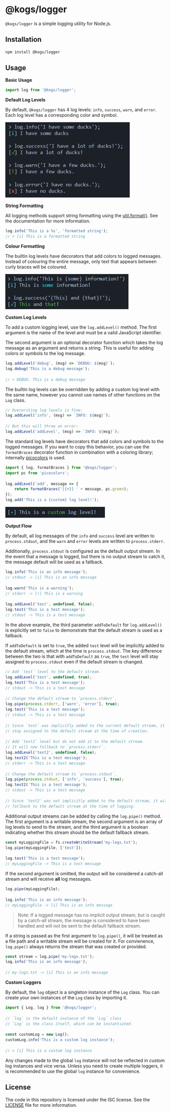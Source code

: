 # @kogs/logger
`@kogs/logger` is a simple logging utility for Node.js.

## Installation
```bash
npm install @kogs/logger
```

## Usage
**Basic Usage**
```js
import log from '@kogs/logger';
```

**Default Log Levels**

By default, `@kogs/logger` has 4 log levels: `info`, `success`, `warn`, and `error`. Each log level has a corresponding color and symbol.

![Snippet of code showing the default log levels](docs/readme-snippet-1.png)

**String Formatting**

All logging methods support string formatting using the [util.format()](https://nodejs.org/api/util.html#utilformatformat-args). See the documentation for more information.

```js
log.info('This is a %s', 'formatted string');
// > [i] This is a formatted string
```

**Colour Formatting**

The builtin log levels have decorators that add colors to logged messages. Instead of colouring the entire message, only text that appears between curly braces will be coloured.

![Snippet of code showing the default log levels](docs/readme-snippet-3.png)

**Custom Log Levels**

To add a custom logging level, use the `log.addLevel()` method. The first argument is the name of the level and must be a valid JavaScript identifier.

The second argument is an optional decorator function which takes the log message as an argument and returns a string. This is useful for adding colors or symbols to the log message.

```js
log.addLevel('debug', (msg) => `DEBUG: ${msg}`);
log.debug('This is a debug message');

// > DEBUG: This is a debug message
```
The builtin log levels can be overridden by adding a custom log level with the same name, however you cannot use names of other functions on the `Log` class.
```js
// Overwriting log levels is fine:
log.addLevel('info', (msg) => `INFO: ${msg}`);

// But this will throw an error:
log.addLevel('addLevel', (msg) => `INFO: ${msg}`);
```
The standard log levels have decorators that add colors and symbols to the logged messages. If you want to copy this behavior, you can use the `formatBraces` decorator function in combination with a coloring library; internally [picocolors](https://github.com/alexeyraspopov/picocolors) is used.

```js
import { log, formatBraces } from '@kogs/logger';
import pc from 'picocolors';

log.addLevel('add', message => {
	return formatBraces('[{+}] ' + message, pc.green);
});
log.add('This is a {custom} log level!');
```
![Snippet of code showing the default log levels](docs/readme-snippet-2.png)

**Output Flow**

By default, all log messages of the `info` and `success` level are written to `process.stdout`, and the `warn` and `error` levels are written to `process.stderr`.

Additionally, `process.stdout` is configured as the default output stream. In the event that a message is logged, but there is no output stream to catch it, the message default will be used as a fallback.

```js
log.info('This is an info message');
// stdout -> [i] This is an info message

log.warn('This is a warning');
// stderr -> [!] This is a warning

log.addLevel('test', undefined, false);
log.test('This is a test message');
// stdout -> This is a test message
```
In the above example, the third parameter `addToDefault` for `log.addLevel()` is explicitly set to `false` to demonstrate that the default stream is used as a fallback.

If `addToDefault` is set to `true`, the added `test` level will be implicitly added to the default stream, which at the time is `process.stdout`. The key difference between the two is that with `addToDefault` as `true`, the `test` level will stay assigned to `process.stdout` even if the default stream is changed.

```js
// Add `test` level to the default stream.
log.addLevel('test', undefined, true);
log.test('This is a test message');
// stdout -> This is a test message

// Change the default stream to `process.stderr`.
log.pipe(process.stderr, ['warn', 'error'], true);
log.test('This is a test message');
// stdout -> This is a test message

// Since `test` was implicitly added to the current default stream, it will
// stay assigned to the default stream at the time of creation.

// Add `test2` level but do not add it to the default stream.
// It will now fallback to `process.stderr`.
log.addLevel('test2', undefined, false);
log.test2('This is a test message');
// stderr -> This is a test message

// Change the default stream to `process.stdout`.
log.pipe(process.stdout, ['info', 'success'], true);
log.test2('This is a test message');
// stdout -> This is a test message

// Since `test2` was not implicitly added to the default stream, it will
// fallback to the default stream at the time of logging.
```
Additional output streams can be added by calling the `log.pipe()` method. The first argument is a writable stream, the second argument is an array of log levels to send to the stream, and the third argument is a boolean indicating whether this stream should be the default fallback stream.

```js
const myLoggingFile = fs.createWriteStream('my-logs.txt');
log.pipe(myLoggingFile, ['test']);

log.test('This is a test message');
// myLoggingFile -> This is a test message
```
If the second argument is omitted, the output will be considered a catch-all stream and will receive **all** log messages.

```js
log.pipe(myLoggingFile);

log.info('This is an info message');
// myLoggingFile -> [i] This is an info message
```

> Note: If a logged message has no implicit output stream, but is caught by a catch-all stream, the message is considered to have been handled and will not be sent to the default fallback stream.

If a string is passed as the first argument to `log.pipe()`, it will be treated as a file path and a writable stream will be created for it. For convienence, `log.pipe()` always returns the stream that was created or provided.

```js
const stream = log.pipe('my-logs.txt');
log.info('This is an info message');

// my-logs.txt -> [i] This is an info message
```

**Custom Loggers**

By default, the `log` object is a singleton instance of the `Log` class. You can create your own instances of the `Log` class by importing it.

```js
import { Log, log } from '@kogs/logger';

// `log` is the default instance of the `Log` class
// `Log` is the class itself, which can be instantiated.

const customLog = new Log();
customLog.info('This is a custom log instance');

// > [i] This is a custom log instance
```

Any changes made to the global `log` instance will not be reflected in custom log instances and vice versa. Unless you need to create multiple loggers, it is recommended to use the global `log` instance for convenience.

## License
The code in this repository is licensed under the ISC license. See the [LICENSE](LICENSE) file for more information.